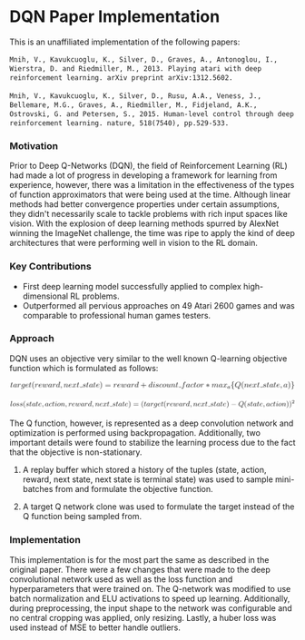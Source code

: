 DQN Paper Implementation
========================

This is an unaffiliated implementation of the following papers:

    Mnih, V., Kavukcuoglu, K., Silver, D., Graves, A., Antonoglou, I., Wierstra, D. and Riedmiller, M., 2013. Playing atari with deep reinforcement learning. arXiv preprint arXiv:1312.5602.

    Mnih, V., Kavukcuoglu, K., Silver, D., Rusu, A.A., Veness, J., Bellemare, M.G., Graves, A., Riedmiller, M., Fidjeland, A.K., Ostrovski, G. and Petersen, S., 2015. Human-level control through deep reinforcement learning. nature, 518(7540), pp.529-533.

### Motivation

Prior to Deep Q-Networks (DQN), the field of Reinforcement Learning (RL) had made a lot
of progress in developing a framework for learning from experience, however,
there was a limitation in the effectiveness of the types of function approximators
that were being used at the time. Although linear methods had better convergence
properties under certain assumptions, they didn't necessarily scale to tackle
problems with rich input spaces like vision. With the explosion of deep learning
methods spurred by AlexNet winning the ImageNet challenge, the time was ripe to
apply the kind of deep architectures that were performing well in vision to the RL 
domain.

### Key Contributions

* First deep learning model successfully applied to complex high-dimensional RL problems.
* Outperformed all pervious approaches on 49 Atari 2600 games and was comparable to professional human games testers.

### Approach

DQN uses an objective very similar to the well known Q-learning objective function which is formulated as follows:

<p align="center"><img alt="Equation 1" src="images/equations-0.png" width="550px" /></p>

<p align="center"><img alt="Equation 2" src="images/equations-1.png" width="600px" /></p>

<!--

    target(reward, next\_state) = reward + discount\_factor * max_{a} \{Q(next\_state, a)\}

    loss(state, action, reward, next\_state) = (target(reward, next\_state) - Q(state, action))^2

-->

The Q function, however, is represented as a deep convolution network and optimization
is performed using backpropagation. Additionally, two important details were found to
stabilize the learning process due to the fact that the objective is non-stationary.

1. A replay buffer which stored a history of the tuples 
(state, action, reward, next state, next state is terminal state)
was used to sample mini-batches from and formulate the objective
function.

2. A target Q network clone was used to formulate the target instead of
the Q function being sampled from.

### Implementation

This implementation is for the most part the same as described in the original paper.
There were a few changes that were made to the deep convolutional network used as well
as the loss function and hyperparameters that were trained on. 
The Q-network was modified to use batch normalization and ELU activations 
to speed up learning. Additionally, during preprocessing, the input shape to the network was configurable 
and no central cropping was applied, only resizing. Lastly, a huber loss was used instead 
of MSE to better handle outliers.